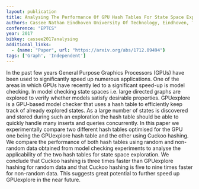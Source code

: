 ```yaml
---
layout: publication
title: Analysing The Performance Of GPU Hash Tables For State Space Exploration
authors: Cassee Nathan Eindhoven University Of Technology, Eindhoven, The Netherlands, Wijs Anton Eindhoven University Of Technology, Eindhoven, The Netherlands
conference: "EPTCS"
year: 2017
bibkey: cassee2017analysing
additional_links:
  - {name: "Paper", url: "https://arxiv.org/abs/1712.09494"}
tags: ['Graph', 'Independent']
---
```

In the past few years General Purpose Graphics Processors (GPUs) have been used to significantly speed up numerous applications. One of the areas in which GPUs have recently led to a significant speed-up is model checking. In model checking state spaces i.e. large directed graphs are explored to verify whether models satisfy desirable properties. GPUexplore is a GPU-based model checker that uses a hash table to efficiently keep track of already explored states. As a large number of states is discovered and stored during such an exploration the hash table should be able to quickly handle many inserts and queries concurrently. In this paper we experimentally compare two different hash tables optimised for the GPU one being the GPUexplore hash table and the other using Cuckoo hashing. We compare the performance of both hash tables using random and non-random data obtained from model checking experiments to analyse the applicability of the two hash tables for state space exploration. We conclude that Cuckoo hashing is three times faster than GPUexplore hashing for random data and that Cuckoo hashing is five to nine times faster for non-random data. This suggests great potential to further speed up GPUexplore in the near future.
